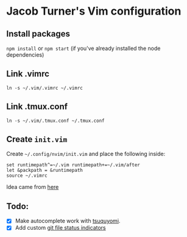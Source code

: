 # Jacob Turner's Vim configuration

## Install packages
`npm install` or `npm start` (if you've already installed the node dependencies)

## Link .vimrc
```
ln -s ~/.vim/.vimrc ~/.vimrc
```

## Link .tmux.conf
```
ln -s ~/.vim/.tmux.conf ~/.tmux.conf
```

## Create `init.vim`
Create `~/.config/nvim/init.vim` and place the following inside:
```
set runtimepath^=~/.vim runtimepath+=~/.vim/after
let &packpath = &runtimepath
source ~/.vimrc
```

Idea came from [here](http://stackoverflow.com/questions/18197705/adding-your-vim-vimrc-to-github-aka-dot-files)

## Todo:
 - [X] Make autocomplete work with [tsuquyomi](https://github.com/Quramy/tsuquyomi).
 - [X] Add custom [git file status indicators](https://github.com/Xuyuanp/nerdtree-git-plugin#faq)
